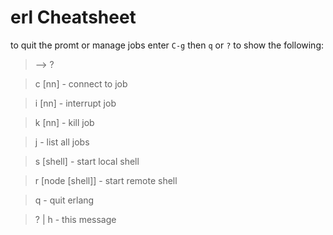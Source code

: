 # erl Cheatsheet

to quit the promt or manage jobs enter `C-g` then `q` or `?` to show the following:
> --> ?

> c [nn]            - connect to job

> i [nn]            - interrupt job

> k [nn]            - kill job

> j                 - list all jobs

> s [shell]         - start local shell

> r [node [shell]]  - start remote shell

> q                 - quit erlang

> ? | h             - this message
